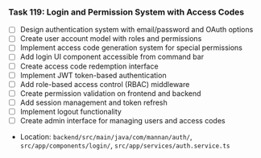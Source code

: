 ### Task 119: Login and Permission System with Access Codes
- [ ] Design authentication system with email/password and OAuth options
- [ ] Create user account model with roles and permissions
- [ ] Implement access code generation system for special permissions
- [ ] Add login UI component accessible from command bar
- [ ] Create access code redemption interface
- [ ] Implement JWT token-based authentication
- [ ] Add role-based access control (RBAC) middleware
- [ ] Create permission validation on frontend and backend
- [ ] Add session management and token refresh
- [ ] Implement logout functionality
- [ ] Create admin interface for managing users and access codes
- Location: `backend/src/main/java/com/mannan/auth/`, `src/app/components/login/`, `src/app/services/auth.service.ts`
